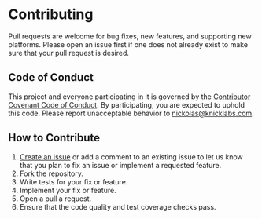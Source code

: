 # Contributing

Pull requests are welcome for bug fixes, new features, and supporting new platforms. Please open an issue first if one does not already exist to make sure that your pull request is desired.

## Code of Conduct

This project and everyone participating in it is governed by the [Contributor Covenant Code of Conduct](CODE_OF_CONDUCT.md). By participating, you are expected to uphold this code. Please report unacceptable behavior to nickolas@knicklabs.com.

## How to Contribute

1. [Create an issue](https://github.com/knicklabs/faker-schema/issues/new) or add a comment to an existing issue to let us know that you plan to fix an issue or implement a requested feature.
2. Fork the repository.
3. Write tests for your fix or feature.
4. Implement your fix or feature.
5. Open a pull a request.
6. Ensure that the code quality and test coverage checks pass.

